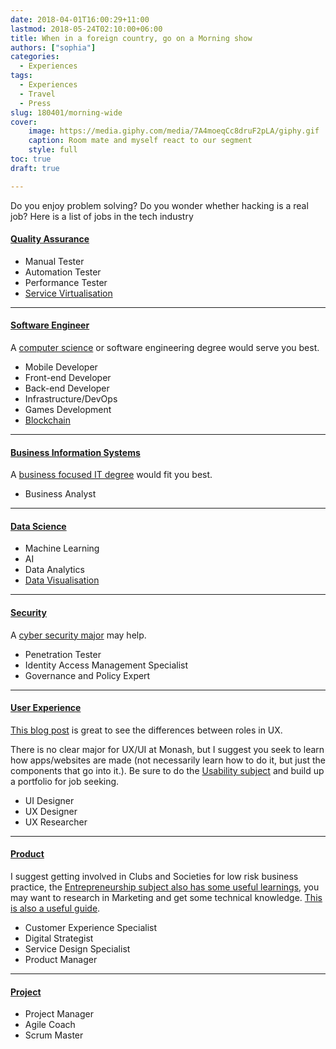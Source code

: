 ```yaml
---
date: 2018-04-01T16:00:29+11:00
lastmod: 2018-05-24T02:10:00+06:00
title: When in a foreign country, go on a Morning show
authors: ["sophia"]
categories:
  - Experiences
tags:
  - Experiences
  - Travel
  - Press
slug: 180401/morning-wide
cover: 
    image: https://media.giphy.com/media/7A4moeqCc8druF2pLA/giphy.gif
    caption: Room mate and myself react to our segment
    style: full
toc: true
draft: true

---
```


Do you enjoy problem solving? Do you wonder whether hacking is a real job? Here is a list of jobs in the tech industry

#### [Quality Assurance](http://www.careers.jnj.com/quality-assurance)

- Manual Tester
- Automation Tester
- Performance Tester
- [Service Virtualisation](https://smartbear.com/learn/software-testing/what-is-service-virtualization/)

---

#### [Software Engineer](https://www.computerscienceonline.org/software-engineering/)

A [computer science](https://www.monash.edu/study/courses/find-a-course/2019/computer-science-c2001?domestic=true) or software engineering degree would serve you best.

- Mobile Developer
- Front-end Developer
- Back-end Developer
- Infrastructure/DevOps
- Games Development
- [Blockchain](https://github.com/Web3-Melbourne/learning-resources)


---

#### [Business Information Systems](https://www.villanovau.com/resources/business-analysis/business-analyst-job-description/#.W5CrqJP-jUI)

A [business focused IT degree](https://www.monash.edu/study/courses/find-a-course/2019/information-technology-c2000?domestic=true#overview-1,Business_information_systems) would fit you best.

- Business Analyst

---

#### [Data Science](https://www.mastersindatascience.org/careers/data-scientist/)
- Machine Learning
- AI
- Data Analytics
- [Data Visualisation](https://infogram.com/page/data-visualization)

---

#### [Security](https://www.cybersecurityeducation.org/careers/)

A [cyber security major](https://www.monash.edu/study/courses/find-a-course/2019/information-technology-c2000?domestic=true#overview-1,Cybersecurity) may help.

- Penetration Tester
- Identity Access Management Specialist
- Governance and Policy Expert

---

#### [User Experience](https://dynomapper.com/blog/19-ux/176-ux-careers)

[This blog post](https://uxdesign.cc/the-spectrum-of-digital-design-roles-in-2018-3286390a9966) is great to see the differences between roles in UX.

There is no clear major for UX/UI at Monash, but I suggest you seek to learn how apps/websites are made (not necessarily learn how to do it, but just the components that go into it.). Be sure to do the [Usability subject](http://www.monash.edu/pubs/2018handbooks/units/FIT3175.html) and build up a portfolio for job seeking.

- UI Designer
- UX Designer
- UX Researcher

---

#### [Product](https://www.smartsheet.com/all-about-careers-product-management)

I suggest getting involved in Clubs and Societies for low risk business practice, the [Entrepreneurship subject also has some useful learnings](http://www.monash.edu/pubs/2018handbooks/units/FIT3134.html), you may want to research in Marketing and get some technical knowledge. [This is also a useful guide](https://www.atlassian.com/agile/product-management).

- Customer Experience Specialist
- Digital Strategist
- Service Design Specialist
- Product Manager

---

#### [Project](https://www.project-skills.com/whats-the-career-path-of-a-project-manager/)

- Project Manager
- Agile Coach
- Scrum Master
